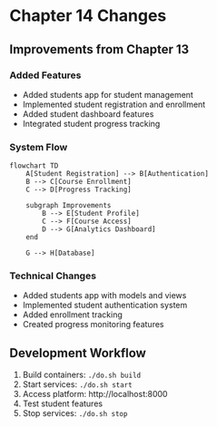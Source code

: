 # Chapter 14 Changes

## Improvements from Chapter 13

### Added Features
- Added students app for student management
- Implemented student registration and enrollment
- Added student dashboard features
- Integrated student progress tracking

### System Flow
```mermaid
flowchart TD
    A[Student Registration] --> B[Authentication]
    B --> C[Course Enrollment]
    C --> D[Progress Tracking]
    
    subgraph Improvements
        B --> E[Student Profile]
        C --> F[Course Access]
        D --> G[Analytics Dashboard]
    end
    
    G --> H[Database]
```

### Technical Changes
- Added students app with models and views
- Implemented student authentication system
- Added enrollment tracking
- Created progress monitoring features

## Development Workflow
1. Build containers: `./do.sh build`
2. Start services: `./do.sh start`
3. Access platform: http://localhost:8000
4. Test student features
5. Stop services: `./do.sh stop`
